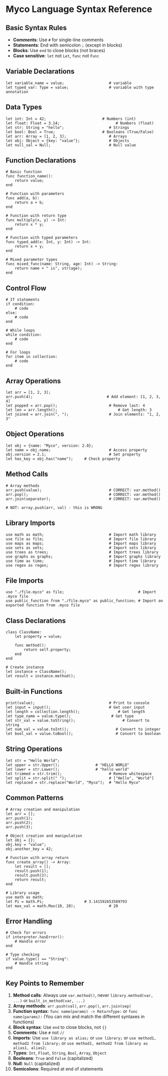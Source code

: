 # Myco Language Syntax Reference

## Basic Syntax Rules

- **Comments**: Use `#` for single-line comments
- **Statements**: End with semicolon `;` (except in blocks)
- **Blocks**: Use `end` to close blocks (not braces)
- **Case sensitive**: `let` not `Let`, `func` not `Func`

## Variable Declarations

```myco
let variable_name = value;                    # variable
let typed_var: Type = value;                  # variable with type annotation
```

## Data Types

```myco
let int: Int = 42;                         # Numbers (int)
let float: Float = 3.14;                         # Numbers (float)
let str: String = "hello";                    # Strings
let bool: Bool = True;                     # Booleans (True/False)
let arr: Array = [1, 2, 3];                   # Arrays
let obj: Object = {key: "value"};             # Objects
let null_val = Null;                          # Null value
```

## Function Declarations

```myco
# Basic function
func function_name():
    return value;
end

# Function with parameters
func add(a, b):
    return a + b;
end

# Function with return type
func multiply(x, y) -> Int:
    return x * y;
end

# Function with typed parameters
func typed_add(x: Int, y: Int) -> Int:
    return x + y;
end

# Mixed parameter types
func mixed_func(name: String, age: Int) -> String:
    return name + " is", str(age);
end
```

## Control Flow

```myco
# If statements
if condition:
    # code
else:
    # code
end

# While loops
while condition:
    # code
end

# For loops
for item in collection:
    # code
end
```

## Array Operations

```myco
let arr = [1, 2, 3];
arr.push(4);                                 # Add element: [1, 2, 3, 4]
let popped = arr.pop();                       # Remove last: 4
let len = arr.length();                           # Get length: 3
let joined = arr.join(", ");                  # Join elements: "1, 2, 3"
```

## Object Operations

```myco
let obj = {name: "Myco", version: 2.0};
let name = obj.name;                          # Access property
obj.version = 2.1;                            # Set property
let has_key = obj.has("name");     # Check property
```

## Method Calls

```myco
# Array methods
arr.push(value);                              # CORRECT: var.method()
arr.pop();                                    # CORRECT: var.method()
arr.join(separator);                          # CORRECT: var.method()

# NOT: array.push(arr, val) - this is WRONG
```

## Library Imports

```myco
use math as math;                             # Import math library
use file as file;                             # Import file library
use maps as maps;                             # Import maps library
use sets as sets;                             # Import sets library
use trees as trees;                           # Import trees library
use graphs as graphs;                         # Import graphs library
use time as time;                             # Import time library
use regex as regex;                           # Import regex library
```

## File Imports

```myco
use "./file.myco" as file;                                 # Import .myco file
use public_function from "./file.myco" as public_function; # Import an exported function from .myco file
```

## Class Declarations

```myco
class ClassName:
    let property = value;
    
    func method():
        return self.property;
    end
end

# Create instance
let instance = ClassName();
let result = instance.method();
```

## Built-in Functions

```myco
print(value);                                 # Print to console
let input = input();                          # Get user input
let length = collection.length();                 # Get length
let type_name = value.type();                  # Get type
let str_val = value.toString();                     # Convert to string
let num_val = value.toInt();                     # Convert to integer
let bool_val = value.toBool();                   # Convert to boolean
```

## String Operations

```myco
let str = "Hello World";
let upper = str.Upper();                # "HELLO WORLD"
let lower = str.Lower();                # "hello world"
let trimmed = str.trim();                     # Remove whitespace
let split = str.split(" ");                   # ["Hello", "World"]
let replaced = str.replace("World", "Myco");  # "Hello Myco"
```

## Common Patterns

```myco
# Array creation and manipulation
let arr = [];
arr.push(1);
arr.push(2);
arr.push(3);

# Object creation and manipulation
let obj = {};
obj.key = "value";
obj.another_key = 42;

# Function with array return
func create_array() -> Array:
    let result = [];
    result.push(1);
    result.push(2);
    return result;
end

# Library usage
use math as math;
let Pi = math.Pi;                  # 3.141592653589793
let max_val = math.Max(10, 20);               # 20
```

## Error Handling

```myco
# Check for errors
if interpreter.hasError():
    # Handle error
end

# Type checking
if value.type() == "String":
    # Handle string
end
```

## Key Points to Remember

1. **Method calls**: Always use `var.method()`, never `library.method(var, ...)` or `built_in_method(var, ...)`
2. **Array methods**: `arr.push(val)`, `arr.pop()`, `arr.join(sep)`
3. **Function syntax**: `func name(params) -> ReturnType:` or `func name(params):` (You can mix and match the different syntaxes in functions)
4. **Block syntax**: Use `end` to close blocks, not `{}`
5. **Comments**: Use `#` not `//`
6. **Imports**: Use `use library as alias;` or `use library;` or `use method1, method2 from library;` or `use method1, method2 from library as alias1, alias2;`
7. **Types**: `Int`, `Float`, `String`, `Bool`, `Array`, `Object`
8. **Booleans**: `True` and `False` (capitalized)
9. **Null**: `Null` (capitalized)
10. **Semicolons**: Required at end of statements
